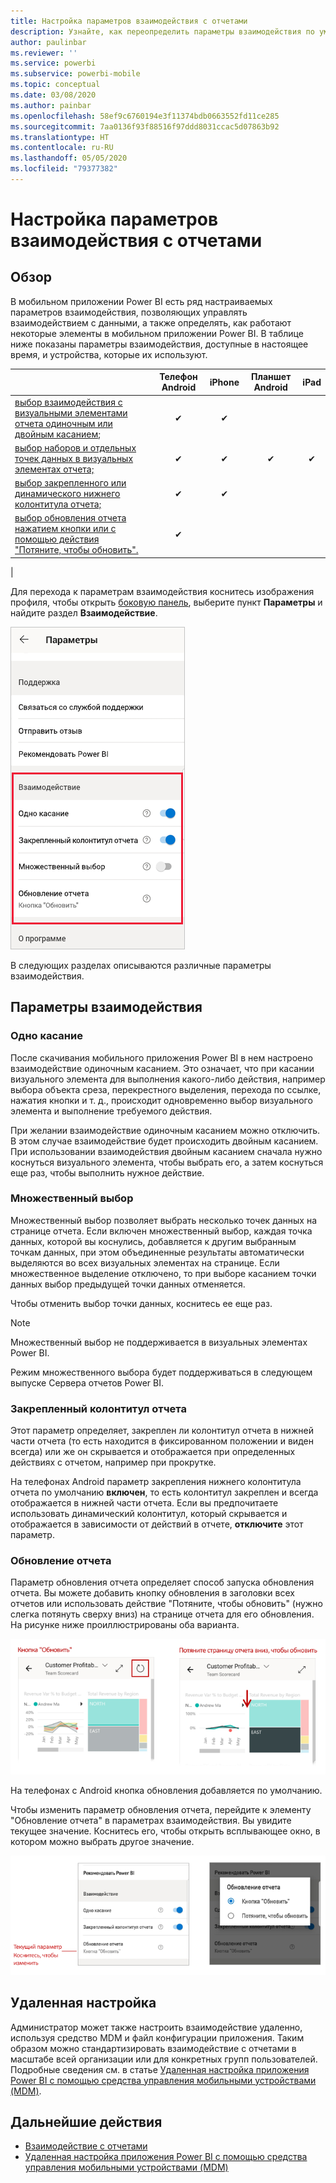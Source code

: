 ```yaml
---
title: Настройка параметров взаимодействия с отчетами
description: Узнайте, как переопределить параметры взаимодействия по умолчанию для отчетов.
author: paulinbar
ms.reviewer: ''
ms.service: powerbi
ms.subservice: powerbi-mobile
ms.topic: conceptual
ms.date: 03/08/2020
ms.author: painbar
ms.openlocfilehash: 58ef9c6760194e3f11374bdb0663552fd11ce285
ms.sourcegitcommit: 7aa0136f93f88516f97ddd8031ccac5d07863b92
ms.translationtype: HT
ms.contentlocale: ru-RU
ms.lasthandoff: 05/05/2020
ms.locfileid: "79377382"
---
```

# <a name="configure-report-interaction-settings"></a>Настройка параметров взаимодействия с отчетами

## <a name="overview"></a>Обзор

В мобильном приложении Power BI есть ряд настраиваемых параметров взаимодействия, позволяющих управлять взаимодействием с данными, а также определять, как работают некоторые элементы в мобильном приложении Power BI. В таблице ниже показаны параметры взаимодействия, доступные в настоящее время, и устройства, которые их используют.

|| Телефон Android | iPhone | Планшет Android  | iPad |
|-|:-:|:-:|:-:|:-:|
| [выбор взаимодействия с визуальными элементами отчета одиночным или двойным касанием](#single-tap); |✔|✔|||
| [выбор наборов и отдельных точек данных в визуальных элементах отчета;](#multi-select) |✔|✔|✔|✔|
| [выбор закрепленного или динамического нижнего колонтитула отчета;](#docked-report-footer) |✔|✔|||
| [выбор обновления отчета нажатием кнопки или с помощью действия "Потяните, чтобы обновить".](#report-refresh) |✔||||
|

Для перехода к параметрам взаимодействия коснитесь изображения профиля, чтобы открыть [боковую панель](./mobile-apps-home-page.md#header), выберите пункт **Параметры** и найдите раздел **Взаимодействие**.

![Параметры взаимодействия](./media/mobile-app-interaction-settings/powerbi-mobile-app-interactions-section.png)

В следующих разделах описываются различные параметры взаимодействия.

## <a name="interaction-settings"></a>Параметры взаимодействия

### <a name="single-tap"></a>Одно касание
После скачивания мобильного приложения Power BI в нем настроено взаимодействие одиночным касанием. Это означает, что при касании визуального элемента для выполнения какого-либо действия, например выбора объекта среза, перекрестного выделения, перехода по ссылке, нажатия кнопки и т. д., происходит одновременно выбор визуального элемента и выполнение требуемого действия.

При желании взаимодействие одиночным касанием можно отключить. В этом случае взаимодействие будет происходить двойным касанием. При использовании взаимодействия двойным касанием сначала нужно коснуться визуального элемента, чтобы выбрать его, а затем коснуться еще раз, чтобы выполнить нужное действие.

### <a name="multi-select"></a>Множественный выбор

Множественный выбор позволяет выбрать несколько точек данных на странице отчета. Если включен множественный выбор, каждая точка данных, которой вы коснулись, добавляется к другим выбранным точкам данных, при этом объединенные результаты автоматически выделяются во всех визуальных элементах на странице. Если множественное выделение отключено, то при выборе касанием точки данных выбор предыдущей точки данных отменяется.

Чтобы отменить выбор точки данных, коснитесь ее еще раз.

>[!NOTE]
>Множественный выбор не поддерживается в визуальных элементах Power BI.
>
>Режим множественного выбора будет поддерживаться в следующем выпуске Сервера отчетов Power BI.

### <a name="docked-report-footer"></a>Закрепленный колонтитул отчета

Этот параметр определяет, закреплен ли колонтитул отчета в нижней части отчета (то есть находится в фиксированном положении и виден всегда) или же он скрывается и отображается при определенных действиях с отчетом, например при прокрутке.

На телефонах Android параметр закрепления нижнего колонтитула отчета по умолчанию **включен**, то есть колонтитул закреплен и всегда отображается в нижней части отчета. Если вы предпочитаете использовать динамический колонтитул, который скрывается и отображается в зависимости от действий в отчете, **отключите** этот параметр.

### <a name="report-refresh"></a>Обновление отчета

Параметр обновления отчета определяет способ запуска обновления отчета. Вы можете добавить кнопку обновления в заголовки всех отчетов или использовать действие "Потяните, чтобы обновить" (нужно слегка потянуть сверху вниз) на странице отчета для его обновления. На рисунке ниже проиллюстрированы оба варианта. 

![Кнопка обновления и действие "Потяните, чтобы обновить"](./media/mobile-app-interaction-settings/powerbi-mobile-app-interactions-refresh-button-versus-pull.png)

На телефонах с Android кнопка обновления добавляется по умолчанию.

Чтобы изменить параметр обновления отчета, перейдите к элементу "Обновление отчета" в параметрах взаимодействия. Вы увидите текущее значение. Коснитесь его, чтобы открыть всплывающее окно, в котором можно выбрать другое значение.

![Настройка обновления](./media/mobile-app-interaction-settings/powerbi-mobile-app-interactions-set-refresh.png)

## <a name="remote-configuration"></a>Удаленная настройка

Администратор может также настроить взаимодействие удаленно, используя средство MDM и файл конфигурации приложения. Таким образом можно стандартизировать взаимодействие с отчетами в масштабе всей организации или для конкретных групп пользователей. Подробные сведения см. в статье [Удаленная настройка приложения Power BI с помощью средства управления мобильными устройствами (MDM)](./mobile-app-configuration.md).


## <a name="next-steps"></a>Дальнейшие действия
* [Взаимодействие с отчетами](./mobile-reports-in-the-mobile-apps.md#interact-with-reports)
* [Удаленная настройка приложения Power BI с помощью средства управления мобильными устройствами (MDM)](./mobile-app-configuration.md)
